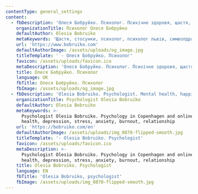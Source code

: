 ```yaml
---
contentType: general_settings
content:
  - fbDescription: 'Олеся Бобруйко. Психолог. Психічне здоровя, щастя, стосунки'
    organizationTitle: Психолог Олеся Бобруйко
    defaultAuthor: Olesia Bobruiko
    metaKeywords: 'Щастя, стосунки, психолог, психолог львів, символдрама'
    url: 'https://www.bobruiko.com'
    defaultAuthorImage: /assets/uploads/og_image.jpg
    titleTemplate: ' - Олеся Бобруйко. Психолог'
    favicon: /assets/uploads/favicon.ico
    metaDescription: 'Олеся Бобруйко. Психолог. Психічне здоровя, щастя, стосунки'
    title: Олеся Бобруйко. Психолог
    language: UK
    fbTitle: Олеся Бобруйко. Психолог
    fbImage: /assets/uploads/og_image.jpg
  - fbDescription: 'Olesia Bobruiko. Psychologist. Mental health, happiness, relationship.'
    organizationTitle: Psychologist Olesia Bobruiko
    defaultAuthor: Olesia Bobruiko
    metaKeywords: >-
      Psychologist Olesia Bobruiko. Psychology in Copenhagen and online. Mental
      health, depression, stress, anxiety, burnout, relationship 
    url: 'https://bobruiko.com/en'
    defaultAuthorImage: /assets/uploads/img_0870-flipped-smooth.jpg
    titleTemplate: '- Olesia Bobruiko. Psychologist'
    favicon: /assets/uploads/favicon.ico
    metaDescription: >-
      Psychologist Olesia Bobruiko. Psychology in Copenhagen and online. Mental
      health, depression, stress, anxiety, burnout, relationship 
    title: Olesia Bobruiko. Psychologist
    language: EN
    fbTitle: 'Olesia Bobruiko, psychologist'
    fbImage: /assets/uploads/img_0870-flipped-smooth.jpg
---
```


